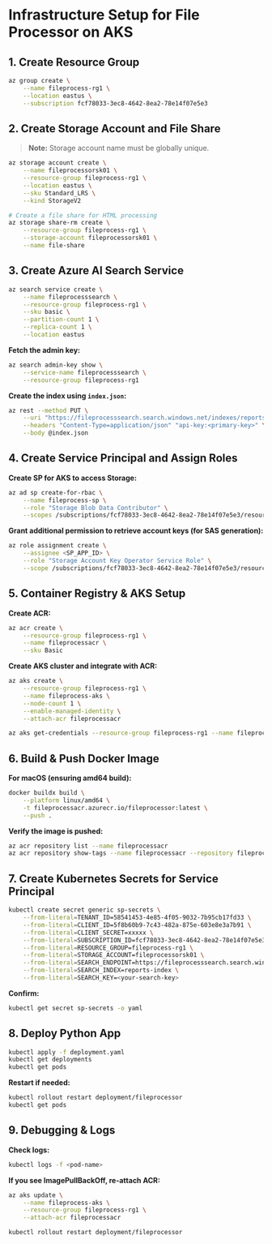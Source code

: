 # Infrastructure Setup for File Processor on AKS

## 1. Create Resource Group

```bash
az group create \
    --name fileprocess-rg1 \
    --location eastus \
    --subscription fcf78033-3ec8-4642-8ea2-78e14f07e5e3
```

## 2. Create Storage Account and File Share

> **Note:** Storage account name must be globally unique.

```bash
az storage account create \
    --name fileprocessorsk01 \
    --resource-group fileprocess-rg1 \
    --location eastus \
    --sku Standard_LRS \
    --kind StorageV2

# Create a file share for HTML processing
az storage share-rm create \
    --resource-group fileprocess-rg1 \
    --storage-account fileprocessorsk01 \
    --name file-share
```

## 3. Create Azure AI Search Service

```bash
az search service create \
    --name fileprocesssearch \
    --resource-group fileprocess-rg1 \
    --sku basic \
    --partition-count 1 \
    --replica-count 1 \
    --location eastus
```

**Fetch the admin key:**

```bash
az search admin-key show \
    --service-name fileprocesssearch \
    --resource-group fileprocess-rg1
```

**Create the index using `index.json`:**

```bash
az rest --method PUT \
    --uri "https://fileprocesssearch.search.windows.net/indexes/reports-index?api-version=2023-11-01" \
    --headers "Content-Type=application/json" "api-key:<primary-key>" \
    --body @index.json
```

## 4. Create Service Principal and Assign Roles

**Create SP for AKS to access Storage:**

```bash
az ad sp create-for-rbac \
    --name fileprocess-sp \
    --role "Storage Blob Data Contributor" \
    --scopes /subscriptions/fcf78033-3ec8-4642-8ea2-78e14f07e5e3/resourceGroups/fileprocess-rg1/providers/Microsoft.Storage/storageAccounts/fileprocessorsk01
```

**Grant additional permission to retrieve account keys (for SAS generation):**

```bash
az role assignment create \
    --assignee <SP_APP_ID> \
    --role "Storage Account Key Operator Service Role" \
    --scope /subscriptions/fcf78033-3ec8-4642-8ea2-78e14f07e5e3/resourceGroups/fileprocess-rg1/providers/Microsoft.Storage/storageAccounts/fileprocessorsk01
```

## 5. Container Registry & AKS Setup

**Create ACR:**

```bash
az acr create \
    --resource-group fileprocess-rg1 \
    --name fileprocessacr \
    --sku Basic
```

**Create AKS cluster and integrate with ACR:**

```bash
az aks create \
    --resource-group fileprocess-rg1 \
    --name fileprocess-aks \
    --node-count 1 \
    --enable-managed-identity \
    --attach-acr fileprocessacr

az aks get-credentials --resource-group fileprocess-rg1 --name fileprocess-aks
```

## 6. Build & Push Docker Image

**For macOS (ensuring amd64 build):**

```bash
docker buildx build \
    --platform linux/amd64 \
    -t fileprocessacr.azurecr.io/fileprocessor:latest \
    --push .
```

**Verify the image is pushed:**

```bash
az acr repository list --name fileprocessacr
az acr repository show-tags --name fileprocessacr --repository fileprocessor
```

## 7. Create Kubernetes Secrets for Service Principal

```bash
kubectl create secret generic sp-secrets \
    --from-literal=TENANT_ID=58541453-4e85-4f05-9032-7b95cb17fd33 \
    --from-literal=CLIENT_ID=5f8b60b9-7c43-482a-875e-603e8e3a7b91 \
    --from-literal=CLIENT_SECRET=xxxxx \
    --from-literal=SUBSCRIPTION_ID=fcf78033-3ec8-4642-8ea2-78e14f07e5e3 \
    --from-literal=RESOURCE_GROUP=fileprocess-rg1 \
    --from-literal=STORAGE_ACCOUNT=fileprocessorsk01 \
    --from-literal=SEARCH_ENDPOINT=https://fileprocesssearch.search.windows.net \
    --from-literal=SEARCH_INDEX=reports-index \
    --from-literal=SEARCH_KEY=<your-search-key>
```

**Confirm:**

```bash
kubectl get secret sp-secrets -o yaml
```

## 8. Deploy Python App

```bash
kubectl apply -f deployment.yaml
kubectl get deployments
kubectl get pods
```

**Restart if needed:**

```bash
kubectl rollout restart deployment/fileprocessor
kubectl get pods
```

## 9. Debugging & Logs

**Check logs:**

```bash
kubectl logs -f <pod-name>
```

**If you see ImagePullBackOff, re-attach ACR:**

```bash
az aks update \
    --name fileprocess-aks \
    --resource-group fileprocess-rg1 \
    --attach-acr fileprocessacr

kubectl rollout restart deployment/fileprocessor
```